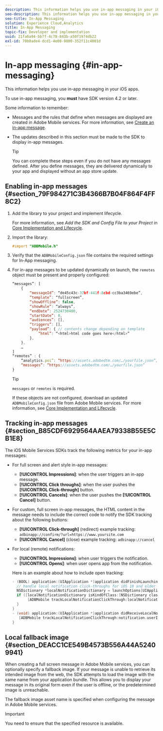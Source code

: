 ```yaml
---
description: This information helps you use in-app messaging in your iOS apps.
seo-description: This information helps you use in-app messaging in your iOS apps.
seo-title: In-App Messaging
solution: Experience Cloud,Analytics
title: In-App Messaging
topic-fix: Developer and implementation
uuid: 21fa6a94-bb7f-4c78-843b-a50f1974db22
exl-id: 70b0ade4-dcd1-4e00-9800-352f11c4001d
---
```

# In-app messaging {#in-app-messaging}

This information helps you use in-app messaging in your iOS apps.

 To use in-app messaging, you **must** have SDK version 4.2 or later.

Some information to remember:

* Messages and the rules that define when messages are displayed are created in Adobe Mobile services. For more information, see [Create an in-app message](/help/using/in-app-messaging/t-in-app-message/t-in-app-message.md). 
* The updates described in this section must be made to the SDK to display in-app messages.

  >[!TIP]
  >
  >You can complete these steps even if you do not have any messages defined. After you define messages, they are delivered dynamically to your app and displayed without an app store update.

## Enabling in-app messages {#section_79F984271C3B4366B7B04F864F4FF8C2}

1. Add the library to your project and implement lifecycle.

   For more information, see *Add the SDK and Config File to your Project* in [Core Implementation and Lifecycle](/help/ios/getting-started/requirements.md).

1. Import the library: 

   ```objective-c
   #import "ADBMobile.h"
   ```

1. Verify that the `ADBMobileConfig.json` file contains the required settings for In-App messaging. 
1. For in-app messages to be updated dynamically on launch, the `remotes` object must be present and properly configured:

   ```js
   “messages”: [ 
       { 
           “messageId”: “de45c43c-37bf-441f-8cbd-cc3ba3469ebe”, 
           “template”: “fullscreen”, 
           “showOffline”: false, 
           “showRule”: “always”, 
           “endDate”: 2524730400, 
           “startDate”: 0, 
           “audiences”: [], 
           “triggers”: [], 
           “payload”: { // contents change depending on template 
               “html”: “<html>html code goes here</html>” 
           }, 
       }, 
       … 
   ] 
   “remotes” : { 
       “analytics.poi”: “https://assets.adobedtm.com/…/yourfile.json”, 
       “messages”: “https://assets.adobedtm.com/…/yourfile.json” 
   }
   ```

   >[!TIP]
   >
   >`messages` or `remotes` is required.

   If these objects are not configured, download an updated `ADBMobileConfig.json` file from Adobe Mobile services. For more information, see [Core Implementation and Lifecycle](/help/ios/getting-started/requirements.md).

## Tracking in-app messages {#section_B85CDF6929564AAEA79338B55E5CB1E8}

The iOS Mobile Services SDKs track the following metrics for your in-app messages:

* For full screen and alert style in-app messages:

  * **[!UICONTROL Impressions]**: when the user triggers an in-app message. 
  * **[!UICONTROL Click throughs]**: when the user pushes the **[!UICONTROL Click-through]** button. 
  * **[!UICONTROL Cancels]**: when the user pushes the **[!UICONTROL Cancel]** button.

* For custom, full screen in-app messages, the HTML content in the message needs to include the correct code to notify the SDK tracking about the following buttons:

  * **[!UICONTROL Click-through]** (redirect) example tracking: `adbinapp://confirm/?url=https://www.yoursite.com` 
  * **[!UICONTROL Cancel]** (close) example tracking: `adbinapp://cancel`

* For local (remote) notifications:

  * **[!UICONTROL Impressions]**: when user triggers the notification. 
  * **[!UICONTROL Opens]**: when user opens app from the notification.

  Here is an example about how to include open tracking:

  ```objective-c
  - (BOOL) application:(UIApplication *)application didFinishLaunchingWithOptions:(NSDictionary *)launchOptions { 
    // handle local notification click-throughs for iOS 10 and older 
    NSDictionary *localNotificationDictionary = launchOptions[UIApplicationLaunchOptionsLocalNotificationKey]; 
    if ([localNotificationDictionary isKindOfClass:[NSDictionary class]]) { 
         [ADBMobile trackLocalNotificationClickThrough:localNotificationDictionary]; 
    } 
  } 
  - (void) application:(UIApplication *)application didReceiveLocalNotification:(UILocalNotification *)notification { 
     [ADBMobile trackLocalNotificationClickThrough:notification.userInfo]; 
  }
  ```

## Local fallback image {#section_DEACC1CE549B4573B556A44A52409941}

When creating a full screen message in Adobe Mobile services, you can optionally specify a fallback image. If your message is unable to retrieve its intended image from the web, the SDK attempts to load the image with the same name from your application bundle. This allows you to display your message in its original form even if the user is offline, or the predetermined image is unreachable.

The fallback image asset name is specified when configuring the message in Adobe Mobile services.

>[!IMPORTANT]
>
>You need to ensure that the specified resource is available.
